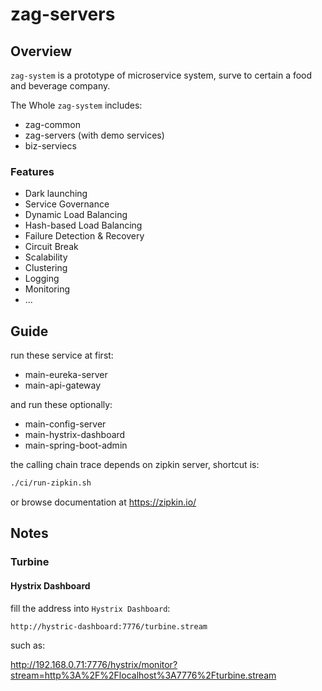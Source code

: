 # zag-servers


## Overview

`zag-system` is a prototype of microservice system, surve to certain a food and beverage company.


The Whole `zag-system` includes:

- zag-common
- zag-servers (with demo services)
- biz-serviecs


### Features

- Dark launching
- Service Governance
- Dynamic Load Balancing
- Hash-based Load Balancing
- Failure Detection & Recovery
- Circuit Break
- Scalability
- Clustering
- Logging
- Monitoring
- ...




## Guide

run these service at first:

- main-eureka-server
- main-api-gateway

and run these optionally:

- main-config-server
- main-hystrix-dashboard
- main-spring-boot-admin

the calling chain trace depends on zipkin server, shortcut is:

```bash
./ci/run-zipkin.sh
```

or browse documentation at <https://zipkin.io/>



## Notes

### Turbine

#### Hystrix Dashboard

fill the address into `Hystrix Dashboard`:

```
http://hystric-dashboard:7776/turbine.stream
```

such as:

<http://192.168.0.71:7776/hystrix/monitor?stream=http%3A%2F%2Flocalhost%3A7776%2Fturbine.stream>



